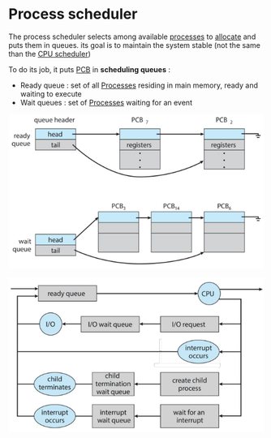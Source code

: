 # Process scheduler

The process scheduler selects among available [processes](Process.md) to [allocate](Concepts/Frames%20allocation.md) and  puts them in queues. its goal is to maintain the system stable (not the same than the [CPU scheduler](CPU%20scheduler.md))

To do its job, it puts [PCB](PCB.md) in **scheduling queues** :

- Ready queue : set of all [Processes](Process.md) residing in main memory, ready and waiting to execute
- Wait queues : set of [Processes](Process.md) waiting for an event

![](attachments/Pasted%20image%2020230611141348.png)

![](attachments/Pasted%20image%2020230611141413.png)